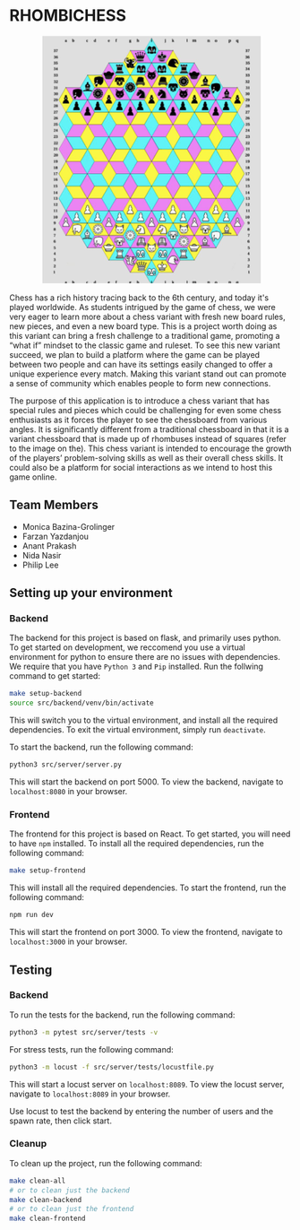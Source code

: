 # RHOMBICHESS
<p align="center">
  <img src="rhombichess.png" />
</p>
Chess has a rich history tracing back to the 6th century, and today it's played worldwide. As
students intrigued by the game of chess, we were very eager to learn more about a chess variant
with fresh new board rules, new pieces, and even a new board type. This is a project worth doing
as this variant can bring a fresh challenge to a traditional game, promoting a “what if” mindset to
the classic game and ruleset. To see this new variant succeed, we plan to build a platform where
the game can be played between two people and can have its settings easily changed to offer a
unique experience every match. Making this variant stand out can promote a sense of community
which enables people to form new connections.

The purpose of this application is to introduce a chess variant that has special rules and pieces
which could be challenging for even some chess enthusiasts as it forces the player to see the
chessboard from various angles. It is significantly different from a traditional chessboard in that it
is a variant chessboard that is made up of rhombuses instead of squares (refer to the image on the). This chess variant is intended to encourage the growth of the players’ problem-solving
skills as well as their overall chess skills. It could also be a platform for social interactions as we
intend to host this game online.

## Team Members
- Monica Bazina-Grolinger
- Farzan Yazdanjou
- Anant Prakash
- Nida Nasir
- Philip Lee

## Setting up your environment
### Backend
The backend for this project is based on flask, and primarily uses python. To get started on development, we reccomend you use a virtual environment for python to ensure there are no issues with dependencies. We require that you have `Python 3` and `Pip` installed. Run the follwing command to get started:
```bash
make setup-backend
source src/backend/venv/bin/activate
```
This will switch you to the virtual environment, and install all the required dependencies. To exit the virtual environment, simply run `deactivate`.

To start the backend, run the following command:
```bash
python3 src/server/server.py
```

This will start the backend on port 5000. To view the backend, navigate to `localhost:8080` in your browser.

### Frontend
The frontend for this project is based on React. To get started, you will need to have `npm` installed. To install all the required dependencies, run the following command:
```bash
make setup-frontend
```
This will install all the required dependencies. To start the frontend, run the following command:
```bash
npm run dev
```
This will start the frontend on port 3000. To view the frontend, navigate to `localhost:3000` in your browser.


## Testing
### Backend
To run the tests for the backend, run the following command:
```bash
python3 -m pytest src/server/tests -v
```

For stress tests, run the following command:
```bash
python3 -m locust -f src/server/tests/locustfile.py
```

This will start a locust server on `localhost:8089`. To view the locust server, navigate to `localhost:8089` in your browser.

Use locust to test the backend by entering the number of users and the spawn rate, then click start.


### Cleanup
To clean up the project, run the following command:
```bash
make clean-all
# or to clean just the backend
make clean-backend
# or to clean just the frontend
make clean-frontend
```
